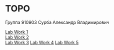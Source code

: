# TOPO
Группа 910903
Сурба Александр Владимирович

[Lab Work 1](Lab1.pdf)    
[Lab Work 2](Lab2.pdf)  
[Lab Work 3](Lab3.pdf) 
[Lab Work 4](Lab4.pdf)
[Lab Work 5](Lab5.pdf)
